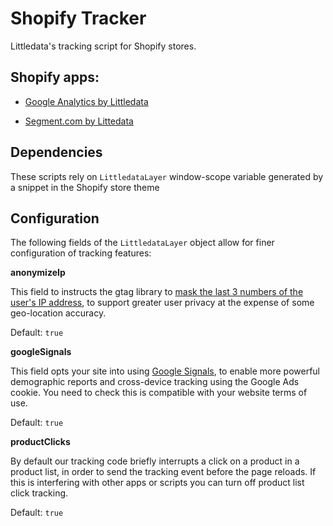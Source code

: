 # Shopify Tracker
Littledata's tracking script for Shopify stores.

Shopify apps:
---

- [Google Analytics by Littledata](https://apps.shopify.com/littledata)

- [Segment.com by Littedata](https://apps.shopify.com/segment-com-by-littledata)


Dependencies
---

These scripts rely on `LittledataLayer` window-scope variable generated by a snippet in the Shopify store theme


Configuration
---

The following fields of the `LittledataLayer` object allow for finer configuration of tracking features:

**anonymizeIp**

This field to instructs the gtag library to [mask the last 3 numbers of the user's IP address](https://support.google.com/analytics/answer/2763052), to support greater user privacy at the expense of some geo-location accuracy.

Default: `true`


**googleSignals**

This field opts your site into using [Google Signals](https://support.google.com/analytics/answer/7532985?hl=en), to enable more powerful demographic reports and cross-device tracking using the Google Ads cookie. You need to check this is compatible with your website terms of use.

Default: `true`


**productClicks**

By default our tracking code briefly interrupts a click on a product in a product list, in order to send the tracking event before the page reloads. If this is interfering with other apps or scripts you can turn off product list click tracking.

Default: `true`

